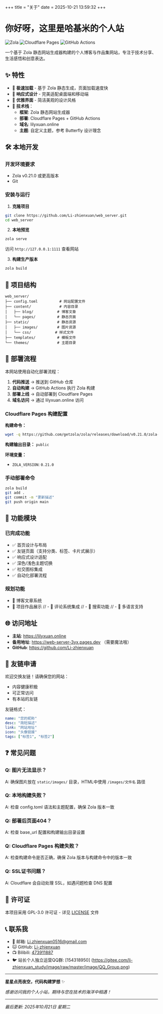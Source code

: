+++
title = "关于"
date = 2025-10-21 13:59:32
+++

# 你好呀，这里是哈基米的个人站

![Zola](https://img.shields.io/badge/Zola-静态网站生成器-FF7E0D)
![Cloudflare Pages](https://img.shields.io/badge/Cloudflare-Pages部署-F6820F)
![GitHub Actions](https://img.shields.io/badge/GitHub-Actions自动化部署-2088FF)

一个基于 Zola 静态网站生成器构建的个人博客与作品集网站，专注于技术分享、生活感悟和创意表达。

## ✨ 特性

- 🚀 **极速加载** - 基于 Zola 静态生成，页面加载速度快
- 📱 **响应式设计** - 完美适配桌面端和移动端
- 🎨 **优雅界面** - 简洁美观的设计风格
- 🔧 **技术栈**：
  - **框架**: Zola 静态网站生成器
  - **部署**: Cloudflare Pages + GitHub Actions
  - **域名**: lilyxuan.online
  - **主题**: 自定义主题，参考 Butterfly 设计理念

## 🛠️ 本地开发

### 开发环境要求
- Zola v0.21.0 或更高版本
- Git

### 安装与运行

1. **克隆项目**
```bash
git clone https://github.com/Li-zhienxuan/web_server.git
cd web_server
```

2. **本地预览**
```bash
zola serve
```
访问 `http://127.0.0.1:1111` 查看网站

3. **构建生产版本**
```bash
zola build
```

## 📁 项目结构

```
web_server/
├── config.toml          # 网站配置文件
├── content/             # 内容目录
│   ├── blog/           # 博客文章
│   └── pages/          # 静态页面
├── static/             # 静态资源
│   ├── images/         # 图片资源
│   └── css/           # 样式文件
├── templates/          # 模板文件
└── themes/             # 主题目录
```

## 🚀 部署流程

本网站使用自动化部署流程：

1. **代码推送** → 推送到 GitHub 仓库
2. **自动构建** → GitHub Actions 执行 Zola 构建
3. **部署上线** → 自动部署到 Cloudflare Pages
4. **域名访问** → 通过 lilyxuan.online 访问

### Cloudflare Pages 构建配置

**构建命令：**
```bash
wget -q https://github.com/getzola/zola/releases/download/v0.21.0/zola-v0.21.0-x86_64-unknown-linux-gnu.tar.gz && tar xzf zola-v0.21.0-x86_64-unknown-linux-gnu.tar.gz && ./zola build
```

**构建输出目录：** `public`

**环境变量：**
- `ZOLA_VERSION`: `0.21.0`

### 手动部署命令
```bash
zola build
git add .
git commit -m "更新描述"
git push origin main
```

## 🎯 功能模块

### 已完成功能
- ✅ 首页设计与布局
- ✅ 友链页面（支持分类、标签、卡片式展示）
- ✅ 响应式设计适配
- ✅ 深色/浅色主题切换
- ✅ 社交图标集成
- ✅ 自动化部署流程

### 规划功能
- 🔄 博客文章系统
- 🔄 项目作品展示
// - 🔄 评论系统集成
// - 🔄 搜索功能
// - 🔄 多语言支持

## 🌐 访问地址

- **主站**: https://lilyxuan.online
- **备用地址**: https://web-server-3yx.pages.dev （需要魔法哦）
- **GitHub**: https://github.com/Li-zhienxuan

## 🤝 友链申请

欢迎交换友链！请确保您的网站：
- 内容健康积极
- 可正常访问
- 有本站的友链

友链格式：
```yaml
name: "您的昵称"
desc: "简短描述"
link: "网站地址"
icon: "头像链接"
tags: ["标签1", "标签2"]
```

## ❓ 常见问题

### Q: 图片无法显示？
A: 确保图片放在 `static/images/` 目录，HTML中使用 `/images/文件名` 路径

### Q: 本地构建失败？
A: 检查 config.toml 语法和主题配置，确保 Zola 版本一致

### Q: 部署后页面404？
A: 检查 base_url 配置和构建输出目录设置

### Q: Cloudflare Pages 构建失败？
A: 检查构建命令是否正确，确保 Zola 版本与构建命令中的版本一致

### Q: SSL证书问题？
A: Cloudflare 会自动处理 SSL，如遇问题检查 DNS 配置

## 📄 许可证

本项目采用 GPL-3.0 许可证 - 详见 [LICENSE](LICENSE) 文件

## 📞 联系我

- 📧 邮箱: Li.zhienxuan0516@gmail.com
- 🐱 GitHub: [Li-zhienxuan](https://github.com/Li-zhienxuan)
- 📺 Bilibili: [473911887](https://space.bilibili.com/473911887)
- 🐦 站长个人独立运营QQ群: [154318950] (https://gitee.com/li-zhienxuan_study/image/raw/master/image/QQ_Group.png)

---

**星星点亮夜空，代码构建梦想** ✨

*感谢访问我的个人小站，期待与您在技术的海洋中相遇！*

---

*最后更新: 2025年10月21日 星期二*